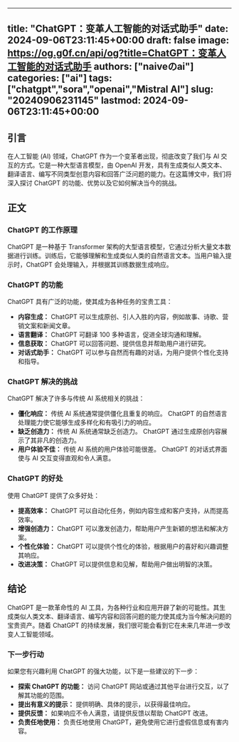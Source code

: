 
---
title: "ChatGPT：变革人工智能的对话式助手"
date: 2024-09-06T23:11:45+00:00
draft: false
image: https://og.g0f.cn/api/og?title=ChatGPT：变革人工智能的对话式助手
authors: ["naiveのai"]
categories: ["ai"]
tags: ["chatgpt","sora","openai","Mistral AI"]
slug: "20240906231145"
lastmod: 2024-09-06T23:11:45+00:00
---
## 引言

在人工智能 (AI) 领域，ChatGPT 作为一个变革者出现，彻底改变了我们与 AI 交互的方式。它是一种大型语言模型，由 OpenAI 开发，具有生成类似人类文本、翻译语言、编写不同类型创意内容和回答广泛问题的能力。在这篇博文中，我们将深入探讨 ChatGPT 的功能、优势以及它如何解决当今的挑战。

## 正文

### ChatGPT 的工作原理

ChatGPT 是一种基于 Transformer 架构的大型语言模型，它通过分析大量文本数据进行训练。训练后，它能够理解和生成类似人类的自然语言文本。当用户输入提示时，ChatGPT 会处理输入，并根据其训练数据生成响应。

### ChatGPT 的功能

ChatGPT 具有广泛的功能，使其成为各种任务的宝贵工具：

- **内容生成：** ChatGPT 可以生成原创、引人入胜的内容，例如故事、诗歌、营销文案和新闻文章。
- **语言翻译：** ChatGPT 可翻译 100 多种语言，促进全球沟通和理解。
- **信息获取：** ChatGPT 可以回答问题、提供信息并帮助用户进行研究。
- **对话式助手：** ChatGPT 可以参与自然而有趣的对话，为用户提供个性化支持和指导。

### ChatGPT 解决的挑战

ChatGPT 解决了许多与传统 AI 系统相关的挑战：

- **僵化响应：** 传统 AI 系统通常提供僵化且重复的响应。 ChatGPT 的自然语言处理能力使它能够生成多样化和有吸引力的响应。
- **缺乏创造力：** 传统 AI 系统通常缺乏创造力。 ChatGPT 通过生成原创内容展示了其非凡的创造力。
- **用户体验不佳：** 传统 AI 系统的用户体验可能很差。 ChatGPT 的对话式界面使与 AI 交互变得直观和令人满意。

### ChatGPT 的好处

使用 ChatGPT 提供了众多好处：

- **提高效率：** ChatGPT 可以自动化任务，例如内容生成和客户支持，从而提高效率。
- **增强创造力：** ChatGPT 可以激发创造力，帮助用户产生新颖的想法和解决方案。
- **个性化体验：** ChatGPT 可以提供个性化的体验，根据用户的喜好和兴趣调整其响应。
- **改进决策：** ChatGPT 可以提供信息和见解，帮助用户做出明智的决策。

## 结论

ChatGPT 是一款革命性的 AI 工具，为各种行业和应用开辟了新的可能性。其生成类似人类文本、翻译语言、编写内容和回答问题的能力使其成为当今解决问题的宝贵资产。随着 ChatGPT 的持续发展，我们很可能会看到它在未来几年进一步改变人工智能领域。

### 下一步行动

如果您有兴趣利用 ChatGPT 的强大功能，以下是一些建议的下一步：

- **探索 ChatGPT 的功能：** 访问 ChatGPT 网站或通过其他平台进行交互，以了解其功能的范围。
- **提出有意义的提示：** 提供明确、具体的提示，以获得最佳响应。
- **提供反馈：** 如果响应不令人满意，请提供反馈以帮助 ChatGPT 改进。
- **负责任地使用：** 负责任地使用 ChatGPT，避免使用它进行虚假信息或有害内容。